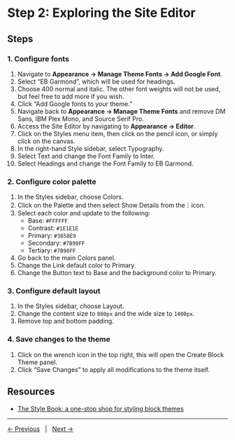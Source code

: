 # Step 2: Exploring the Site Editor

## Steps

### 1. Configure fonts
1. Navigate to **Appearance → Manage Theme Fonts → Add Google Font**.
2. Select “EB Garmond”, which will be used for headings.
3. Choose 400 normal and italic. The other font weights will not be used, but feel free to add more if you wish.
4. Click “Add Google fonts to your theme.”
5. Navigate back to **Appearance → Manage Theme Fonts** and remove DM Sans, IBM Plex Mono, and Source Serif Pro.
6. Access the Site Editor by navigating to **Appearance → Editor**.
7. Click on the Styles menu item, then click on the pencil icon, or simply click on the canvas.
8. In the right-hand Style sidebar, select Typography.
9. Select Text and change the Font Family to Inter.
10. Select Headings and change the Font Family to EB Garmond.

### 2. Configure color palette
1. In the Styles sidebar, choose Colors.
2. Click on the Palette and then select Show Details from the︙icon.
3. Select each color and update to the following:
    - Base: `#FFFFFF`
    - Contrast: `#1E1E1E`
    - Primary: `#3858E9`
    - Secondary: `#7B90FF`
    - Tertiary: `#7B90FF`
4. Go back to the main Colors panel.
5. Change the Link default color to Primary.
6. Change the Button text to Base and the background color to Primary.

### 3. Configure default layout
1. In the Styles sidebar, choose Layout.
2. Change the content size to `800px` and the wide size to `1400px`.
3. Remove top and bottom padding.

### 4. Save changes to the theme
1. Click on the wrench icon in the top right, this will open the Create Block Theme panel.
2. Click “Save Changes” to apply all modifications to the theme itself.


## Resources
- [The Style Book: a one-stop shop for styling block themes](https://developer.wordpress.org/news/2023/06/the-style-book-a-one-stop-shop-for-styling-block-themes/)

---
[← Previous](/steps/step-1/readme.md) &nbsp;&nbsp;|&nbsp;&nbsp; [Next →](/steps/step-3/readme.md)